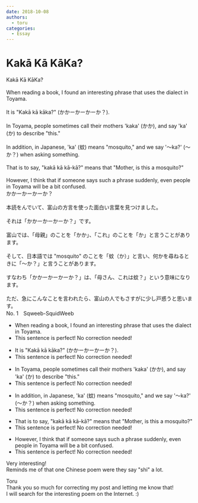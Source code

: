 ```yaml
---
date: 2018-10-08
authors:
  - toru
categories:
  - Essay
---
```


<h1 id="subject_show">Kakā Kā KāKa?</h1>
<div class="date" hidden>Oct 8, 2018 18:20</div>
<div id="post"><div id="body_show_ori">
Kakā Kā KāKa?<br/><br/>When reading a book, I found an interesting phrase that uses the dialect in Toyama.<br/><br/>It is "Kakā kā kāka?" (かかーかーかーか？).<br/><br/>In Toyama, people sometimes call their mothers 'kaka' (かか), and say 'ka' (か) to describe "this."<br/><br/>In addition, in Japanese, 'ka' (蚊) means "mosquito," and we say '～ka?' (～か？) when asking something.<br/><br/>That is to say, "kakā kā kā-kā?" means that "Mother, is this a mosquito?"<br/><br/>However, I think that if someone says such a phrase suddenly, even people in Toyama will be a bit confused.
</div></div>

<!-- more -->

<div id="post_ja"><div id="body_show_mo">
かかーかーかーか？<br/><br/>本読をんでいて、富山の方言を使った面白い言葉を見つけました。<br/><br/>それは「かかーかーかーか？」です。<br/><br/>富山では、「母親」のことを「かか」、「これ」のことを「か」と言うことがあります。<br/><br/>そして、日本語では "mosquito" のことを「蚊（か）」と言い、何かを尋ねるときに「～か？」と言うことがあります。<br/><br/>すなわち「かかーかーかーか？」は、「母さん、これは蚊？」という意味になります。<br/><br/>ただ、急にこんなことを言われたら、富山の人でもさすがに少し戸惑うと思います。
</div></div>
<div id="block"><div class="first_name"> No. 1　<span class="just_name">Sqweeb-SquidWeeb</span></div><div id="block2">
<ul class="correction_field">
<li class="incorrect">When reading a book, I found an interesting phrase that uses the dialect in Toyama.</li>
<li class="corrected perfect">This sentence is perfect! No correction needed!</li>
</ul>
<ul class="correction_field">
<li class="incorrect">It is "Kakā kā kāka?" (かかーかーかーか？).</li>
<li class="corrected perfect">This sentence is perfect! No correction needed!</li>
</ul>
<ul class="correction_field">
<li class="incorrect">In Toyama, people sometimes call their mothers 'kaka' (かか), and say 'ka' (か) to describe "this."</li>
<li class="corrected perfect">This sentence is perfect! No correction needed!</li>
</ul>
<ul class="correction_field">
<li class="incorrect">In addition, in Japanese, 'ka' (蚊) means "mosquito," and we say '～ka?' (～か？) when asking something.</li>
<li class="corrected perfect">This sentence is perfect! No correction needed!</li>
</ul>
<ul class="correction_field">
<li class="incorrect">That is to say, "kakā kā kā-kā?" means that "Mother, is this a mosquito?"</li>
<li class="corrected perfect">This sentence is perfect! No correction needed!</li>
</ul>
<ul class="correction_field">
<li class="incorrect">However, I think that if someone says such a phrase suddenly, even people in Toyama will be a bit confused.</li>
<li class="corrected perfect">This sentence is perfect! No correction needed!</li>
</ul>
<p class="comment_small">
 Very interesting!
 <br/>
 Reminds me of that one Chinese poem were they say "shi" a lot.
</p>

</div><div class="name"><span class="just_name">Toru</span><br>
Thank you so much for correcting my post and letting me know that!<br/>I will search for the interesting poem on the Internet. :)
</div>
</div>
